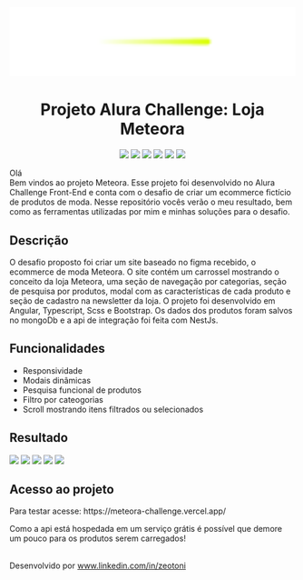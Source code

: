 <p align="center"> 
  <img src="./src/assets/Desktop/Logo desktop.png" width="600px">
</p>
<h1 align="center">Projeto Alura Challenge: Loja Meteora</h1>
<p align="center">
  <img src="https://img.shields.io/badge/Angular-DD0031?style=for-the-badge&logo=angular&logoColor=white">
  <img src="https://img.shields.io/badge/Sass-CC6699?style=for-the-badge&logo=sass&logoColor=white">
  <img src="https://img.shields.io/badge/Bootstrap-563D7C?style=for-the-badge&logo=bootstrap&logoColor=white">
  <img src="https://img.shields.io/badge/TypeScript-007ACC?style=for-the-badge&logo=typescript&logoColor=white">
  <img src="https://img.shields.io/badge/MongoDB-4EA94B?style=for-the-badge&logo=mongodb&logoColor=white">
  <img src="https://img.shields.io/badge/nestjs-%23E0234E.svg?style=for-the-badge&logo=nestjs&logoColor=white">
</p>
<p>Olá<br>Bem vindos ao projeto Meteora. Esse projeto foi desenvolvido no Alura Challenge Front-End e conta com o desafio de criar um ecommerce fictício de produtos de moda. Nesse repositório vocês verão o meu resultado, bem como as ferramentas utilizadas por mim e minhas soluções para o desafio.</p>
<h2>Descrição</h2>
<p>O desafio proposto foi criar um site baseado no figma recebido, o ecommerce de moda Meteora. O site contém um carrossel mostrando o conceito da loja Meteora, uma seção de navegação por categorias, seção de pesquisa por produtos, modal com as características de cada produto e seção de cadastro na newsletter da loja. O projeto foi desenvolvido em Angular, Typescript, Scss e Bootstrap. Os dados dos produtos foram salvos no mongoDb e a api de integração foi feita com NestJs.</p>
<h2>Funcionalidades</h2>


* Responsividade 
* Modais dinâmicas
* Pesquisa funcional de produtos
* Filtro por cateogorias
* Scroll mostrando itens filtrados ou selecionados

<h2>Resultado</h2>


<div display="flex">
  <img src="https://user-images.githubusercontent.com/87879397/225762060-660ab76e-bf62-4dbb-9617-5e059530d15d.png" width="300px">
  <img src="https://user-images.githubusercontent.com/87879397/225762069-aba53adc-1283-40f9-a018-0eed6f303478.png" width="300px">
  <img src="https://user-images.githubusercontent.com/87879397/225762055-e519e2f6-4761-4824-afff-4230bddd0bfb.png" width="300px">
   <img src="https://user-images.githubusercontent.com/87879397/225764893-b0343916-19f7-498d-bc25-c5cb9408aaed.png" width="300px">
  <img src="https://user-images.githubusercontent.com/87879397/225762041-64451fab-1912-4e53-9859-634a5d8ca85f.png" width="300px">
</div>


<h2>Acesso ao projeto</h2>
<p>Para testar acesse: https://meteora-challenge.vercel.app/</p>
<p>Como a api está hospedada em um serviço grátis é possível que demore um pouco para os produtos serem carregados!</p>


<br>Desenvolvido por www.linkedin.com/in/zeotoni
